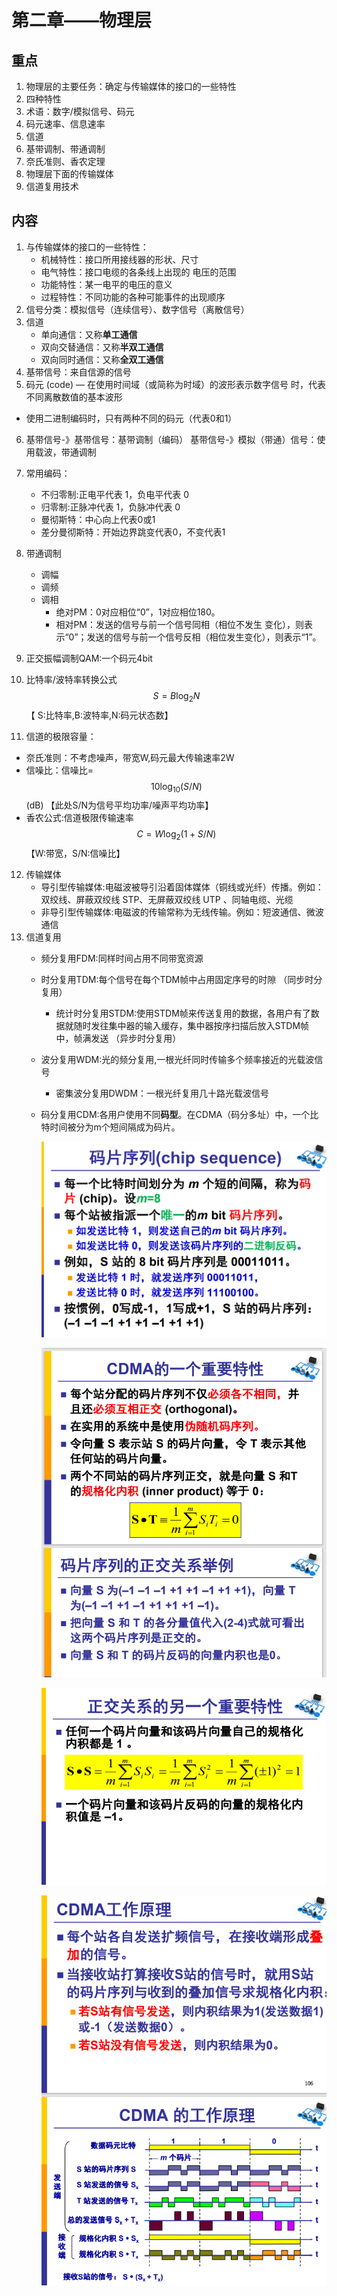 # 第二章——物理层

## 重点

1. 物理层的主要任务：确定与传输媒体的接口的一些特性
2. 四种特性
3. 术语：数字/模拟信号、码元
4. 码元速率、信息速率
5. 信道
6. 基带调制、带通调制
7. 奈氏准则、香农定理
8. 物理层下面的传输媒体
9. 信道复用技术


## 内容

1. 与传输媒体的接口的一些特性：
   - 机械特性：接口所用接线器的形状、尺寸
   - 电气特性：接口电缆的各条线上出现的 电压的范围
   - 功能特性：某一电平的电压的意义
   - 过程特性：不同功能的各种可能事件的出现顺序
2. 信号分类：模拟信号（连续信号）、数字信号（离散信号）
3. 信道
   - 单向通信：又称**单工通信**
   - 双向交替通信：又称**半双工通信**
   - 双向同时通信：又称**全双工通信**
4. 基带信号：来自信源的信号
5.  码元 (code) — 在使用时间域（或简称为时域）的波形表示数字信号 时，代表不同离散数值的基本波形
   - 使用二进制编码时，只有两种不同的码元（代表0和1）
6. 基带信号-》基带信号：基带调制（编码）
   基带信号-》模拟（带通）信号：使用载波，带通调制
7. 常用编码：
   - 不归零制:正电平代表 1，负电平代表 0
   - 归零制:正脉冲代表 1，负脉冲代表 0
   - 曼彻斯特：中心向上代表0或1
   - 差分曼彻斯特：开始边界跳变代表0，不变代表1
8. 带通调制
   - 调幅
   - 调频
   - 调相
     - 绝对PM：0对应相位“0”，1对应相位180。
     - 相对PM：发送的信号与前一个信号同相（相位不发生 变化），则表示“0”；发送的信号与前一个信号反相（相位发生变化），则表示“1”。

9. 正交振幅调制QAM:一个码元4bit
10. 比特率/波特率转换公式 $$S=B\log_{2}{N}$$ 【 S:比特率,B:波特率,N:码元状态数】

11. 信道的极限容量：
   - 奈氏准则：不考虑噪声，带宽W,码元最大传输速率2W
   - 信噪比：信噪比= $$10\log_{10}{({S/N})}$$ (dB) 【此处S/N为信号平均功率/噪声平均功率】 
   - 香农公式:信道极限传输速率$$C=W\log_{2}{({1+S/N})}$$ 【W:带宽，S/N:信噪比】

12. 传输媒体
    -  导引型传输媒体:电磁波被导引沿着固体媒体（铜线或光纤）传播。例如：双绞线、屏蔽双绞线 STP、无屏蔽双绞线 UTP 、同轴电缆、光缆
    -  非导引型传输媒体:电磁波的传输常称为无线传输。例如：短波通信、微波通信
13. 信道复用
    - 频分复用FDM:同样时间占用不同带宽资源
    
    - 时分复用TDM:每个信号在每个TDM帧中占用固定序号的时隙 （同步时分复用）
      - 统计时分复用STDM:使用STDM帧来传送复用的数据，各用户有了数据就随时发往集中器的输入缓存，集中器按序扫描后放入STDM帧中，帧满发送 （异步时分复用）
      
    - 波分复用WDM:光的频分复用,一根光纤同时传输多个频率接近的光载波信号
      - 密集波分复用DWDM：一根光纤复用几十路光载波信号
      
    - 码分复用CDM:各用户使用不同**码型**。在CDMA（码分多址）中，一个比特时间被分为m个短间隔成为码片。
    
      ![image-20211111204814429](images\image-20211111204814429.png)
    
      ![image-20211111205001085](images\image-20211111205001085.png)
    
      ![image-20211111205228906](images\image-20211111205228906.png)
    
      ![image-20211111205152299](images\image-20211111205152299.png)



